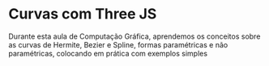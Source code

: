 # Curvas com Three JS

Durante esta aula de Computação Gráfica, aprendemos os conceitos sobre as curvas de Hermite, Bezier e Spline, formas paramétricas e não paramétricas, colocando em prática com exemplos simples
